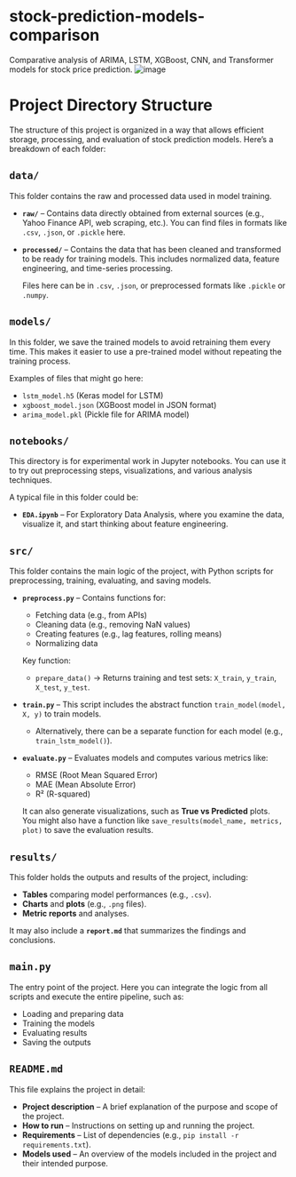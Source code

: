 # stock-prediction-models-comparison
Comparative analysis of ARIMA, LSTM, XGBoost, CNN, and Transformer models for stock price prediction.
![image](https://github.com/user-attachments/assets/48aa1c22-bfbc-4dc5-90f7-2e0fb0a45844)
# Project Directory Structure

The structure of this project is organized in a way that allows efficient storage, processing, and evaluation of stock prediction models. Here’s a breakdown of each folder:

## `data/`
This folder contains the raw and processed data used in model training.

- **`raw/`** – Contains data directly obtained from external sources (e.g., Yahoo Finance API, web scraping, etc.). You can find files in formats like `.csv`, `.json`, or `.pickle` here.
  
- **`processed/`** – Contains the data that has been cleaned and transformed to be ready for training models. This includes normalized data, feature engineering, and time-series processing.
  
  Files here can be in `.csv`, `.json`, or preprocessed formats like `.pickle` or `.numpy`.

## `models/`
In this folder, we save the trained models to avoid retraining them every time. This makes it easier to use a pre-trained model without repeating the training process.

Examples of files that might go here:

- `lstm_model.h5` (Keras model for LSTM)
- `xgboost_model.json` (XGBoost model in JSON format)
- `arima_model.pkl` (Pickle file for ARIMA model)

## `notebooks/`
This directory is for experimental work in Jupyter notebooks. You can use it to try out preprocessing steps, visualizations, and various analysis techniques.

A typical file in this folder could be:

- **`EDA.ipynb`** – For Exploratory Data Analysis, where you examine the data, visualize it, and start thinking about feature engineering.

## `src/`
This folder contains the main logic of the project, with Python scripts for preprocessing, training, evaluating, and saving models.

- **`preprocess.py`** – Contains functions for:
  - Fetching data (e.g., from APIs)
  - Cleaning data (e.g., removing NaN values)
  - Creating features (e.g., lag features, rolling means)
  - Normalizing data
  
  Key function:
  - `prepare_data()` → Returns training and test sets: `X_train`, `y_train`, `X_test`, `y_test`.

- **`train.py`** – This script includes the abstract function `train_model(model, X, y)` to train models. 
  - Alternatively, there can be a separate function for each model (e.g., `train_lstm_model()`).

- **`evaluate.py`** – Evaluates models and computes various metrics like:
  - RMSE (Root Mean Squared Error)
  - MAE (Mean Absolute Error)
  - R² (R-squared)

  It can also generate visualizations, such as **True vs Predicted** plots.  
  You might also have a function like `save_results(model_name, metrics, plot)` to save the evaluation results.

## `results/`
This folder holds the outputs and results of the project, including:
- **Tables** comparing model performances (e.g., `.csv`).
- **Charts** and **plots** (e.g., `.png` files).
- **Metric reports** and analyses.

It may also include a **`report.md`** that summarizes the findings and conclusions.

## `main.py`
The entry point of the project. Here you can integrate the logic from all scripts and execute the entire pipeline, such as:
- Loading and preparing data
- Training the models
- Evaluating results
- Saving the outputs

## `README.md`
This file explains the project in detail:
- **Project description** – A brief explanation of the purpose and scope of the project.
- **How to run** – Instructions on setting up and running the project.
- **Requirements** – List of dependencies (e.g., `pip install -r requirements.txt`).
- **Models used** – An overview of the models included in the project and their intended purpose.
